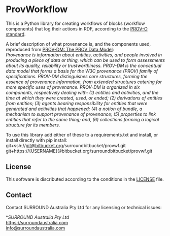 # ProvWorkflow

This is a Python library for creating workflows of blocks (workflow components) that log their actions in RDF, 
according to the [PROV-O standard](https://www.w3.org/TR/2013/REC-prov-o-20130430/).

A brief description of what provenance is, and the components used, reproduced from [PROV-DM: The PROV Data Model](https://www.w3.org/TR/2013/REC-prov-dm-20130430/):  
*Provenance is information about entities, activities, and people involved in producing a piece of data or thing, 
which can be used to form assessments about its quality, reliability or trustworthiness. PROV-DM is the conceptual 
data model that forms a basis for the W3C provenance (PROV) family of specifications. PROV-DM distinguishes core 
structures, forming the essence of provenance information, from extended structures catering for more specific uses of 
provenance. PROV-DM is organized in six components, respectively dealing with: (1) entities and activities, and the time
 at which they were created, used, or ended; (2) derivations of entities from entities; (3) agents bearing
  responsibility for entities that were generated and activities that happened; (4) a notion of bundle, a mechanism to
   support provenance of provenance; (5) properties to link entities that refer to the same thing; and, (6) collections
    forming a logical structure for its members.*

To use this library add either of these to a requirements.txt and install, or install directly with pip install:  
git+ssh://git@bitbucket.org/surroundbitbucket/provwf.git  
git+https://{USERNAME}@bitbucket.org/surroundbitbucket/provwf.git

## License
This software is discributed according to the conditions in the [LICENSE](LICENSE) file.

## Contact
Contact SURROUND Australia Pty Ltd for any licensing or technical issues:

**SURROUND Australia Pty Ltd*  
<https://surroundaustralia.com>  
<info@surroundaustralia.com>  
